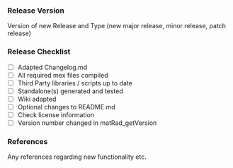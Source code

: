 ### Release Version
Version of new Release and Type (new major release, minor release, patch release)

### Release Checklist

- [ ] Adapted Changelog.md
- [ ] All required mex files compiled
- [ ] Third Party libraries / scripts up to date
- [ ] Standalone(s) generated and tested
- [ ] Wiki adapted
- [ ] Optional changes to README.md
- [ ] Check license information
- [ ] Version number changed in matRad_getVersion

### References
Any references regarding new functionality etc.

